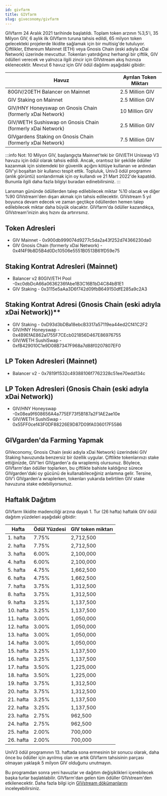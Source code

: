 ```yaml
---
id: givfarm
title: GIVfarm
slug: giveconomy/givfarm
---
```



GIVfarm 24 Aralık 2021 tarihinde başlatıldı. Toplam token arzının %3,5'i, 35 Milyon GIV, 6 aylık ilk GIVfarm turuna tahsis edildi, 65 milyon token gelecekteki projelerde likidite sağlamak için bir multisig'de tutuluyor. Çiftlikler, Ethereum Mainnet (ETH) veya Gnosis Chain (eski adıyla xDai Network) üzerinde mevcuttur. Tokenları yatırdığınız herhangi bir çiftlik, GIV ödülleri verecek ve yalnızca ilgili zincir için GIVstream akış hızınıza eklenecektir. Mevcut 6 havuz için GIV ödül dağılımı aşağıdaki gibidir:



| Havuz  | Ayrılan Token Miktarı | 
| -------- | -------- | 
| 80GIV/20ETH Balancer on Mainnet     | 2.5 Million GIV    |
| GIV Staking on Mainnet     | 2.5 Million GIV     |
| GIV/HNY Honeyswap on Gnosis Chain (formerly xDai Network)     | 10 Million GIV     |
| GIV/WETH Sushiswap on Gnosis Chain (formerly xDai Network)     | 2.5 Million GIV     |
| GIVgardens Staking on Gnosis Chain (formerly xDai Network)    | 7.5 Million GIV     |

 
:::info
Not:
 10 Milyon GIV, başlangıçta Mainnet'teki bir GIV/ETH Uniswap V3 havuzu için ödül olarak tahsis edildi. Ancak, orantısız bir şekilde ödüller kazanmak için sistemdeki bir güvenlik açığını kötüye kullanan ve ardından GIV'yi boşaltan bir kullanıcı tespit ettik. Topluluk, Univ3 ödül programını (anlık görüntü) sonlandırmak için oy kullandı ve 21 Mart 2022'de kapatıldı. Bununla ilgili daha fazla bilgiyi buradan edinebilirsiniz.
:::

Lansman gününde ödüllerden talep edilebilecek miktar %10 olacak ve diğer %90 GIVstream'den dışarı akmak için tahsis edilecektir. GIVstream 5 yıl boyunca devam edecek ve zaman geçtikçe ödüllerden hemen talep edilebilecek miktar daha büyük olacaktır. GIVfarm'da ödüller kazandıkça, GIVstream'inizin akış hızını da artırırsınız.

## Token Adresleri
* GIV Mainnet - 0x900db999074d9277c5da2a43f252d74366230da0 
* GIV Gnosis Chain (formerly xDai Network) - 0x4f4F9b8D5B4d0Dc10506e5551B0513B61fD59e75

## Staking Kontrat Adresleri (Mainnet)
* Balancer v2 80GIV/ETH Pool -0xc0dbDcA66a0636236fAbe1B3C16B1bD4C84bB1E1
* GIV Staking - 0x3115e5aAa3D6f742d09fbB649150dfE285a9c2A3

## Staking Kontrat Adresi (Gnosis Chain (eski adıyla xDai Network))**
* GIV Staking - 0xD93d3bDBa18ebcB3317a57119ea44ed2Cf41C2F2
* GIV/HNY Honeyswap - 0x4B9EfAE862a1755F7CEcb021856D467E86976755
* GIV/WETH SushiSwap - 0xfB429010C1e9D08B7347F968a7d88f0207807EF0

## LP Token Adresleri (Mainnet)
* Balancer v2 - 0x7819f1532c49388106f7762328c51ee70edd134c

## LP Token Adresleri (Gnosis Chain (eski adıyla xDai Network))
* GIV/HNY Honeyswap -0x08ea9f608656A4a775EF73f5B187a2F1AE2ae10e
* GIV/WETH SushiSwap - 0x55FF0cef43F0DF88226E9D87D09fA036017F5586

## GIVgarden'da Farming Yapmak
GIVeconomy, Gnosis Chain (eski adıyla xDai Network) üzerindeki GIV Staking havuzunda benzersiz bir özellik uygular. Çiftlikte tokenlarınızı stake ettiğinizde, GIV'leri GIVgarden'a da wraplemiş olursunuz. Böylece, GIVfarm'dan ödüller toplarken, bu çiftlikte bahiste kaldığınız sürece GIVgarden'daki oy gücünü de kullanabileceğiniz anlamına gelir. Tersine, GIV'i GIVgarden'a wraplerken, tokenları yukarıda belirtilen GIV stake havuzuna stake edebiliyorsunuz.

## Haftalık Dağıtım
GIVfarm likidite madenciliği arzına dayalı 1. Tur (26 hafta) haftalık GIV ödül dağıtım yüzdeleri aşağıdaki gibidir:


| Hafta | Ödül Yüzdesi | GIV token miktarı |
| -------- | -------- | -------- |
| 1. hafta     | 7.75%     | 2,712,500     |
| 2. hafta     |	7.75%    | 2,712,500     |
| 3. hafta   | 	6.00%    | 2,100,000     |
| 4. hafta     | 6.00%     | 2,100,000     |
| 5. hafta     | 4.75%     | 1,662,500     |
| 6. hafta     | 4.75%     | 1,662,500     |
| 7. hafta     | 3.75%     | 1,312,500     |
| 8. hafta     | 3.75%     | 1,312,500    |
| 9. hafta     | 3.25%     | 1,137,500     |
| 10. hafta     | 3.25%     | 1,137,500     |
| 11. hafta     | 3.00%     | 1,050,000     |
| 12. hafta     | 	3.00%     | 1,050,000     |
| 13. hafta     | 3.00%     | 1,050,000     |
| 14. hafta     | 3.00%     | 1,050,000     |
| 15. hafta     | 3.25%    | 1,137,500     |
| 16. hafta     | 3.25%     | 1,137,500     |
| 17. hafta     | 3.50%     | 1,225,000     |
| 18. hafta     | 3.50%     | 1,225,000     |
| 19. hafta     | 3.75%     | 1,312,500     |
| 20. hafta     | 3.75%     | 1,312,500     |
| 21. hafta     | 3.25%     | 1,137,500     |
| 22. hafta     | 3.25%     | 1,137,500     |
| 23. hafta     | 2.75%     | 962,500     |
| 24. hafta     | 2.75%     | 962,500     |
| 25. hafta     | 2.00%     | 700,000     |
| 26. hafta     | 2.00%     | 700,000     |

UniV3 ödül programının 13. haftada sona ermesinin bir sonucu olarak, daha önce bu ödüller için ayrılmış olan ve artık GIVfarm tahsisinin parçası olmayan yaklaşık 5 milyon GIV olduğunu unutmayın.

Bu programdan sonra yeni havuzlar ve dağıtım değişiklikleri içerebilecek başka turlar başlatılabilir. GIVfarm'dan gelen tüm ödüller GIVstream'den etkilenecektir. Daha fazla bilgi için [GIVstream dökümanlarını](/tr/giveconomy/givstream) inceleyebilirsiniz.